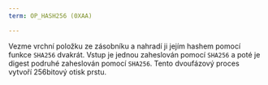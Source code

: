 ```yaml
---
term: OP_HASH256 (0XAA)

---
```

Vezme vrchní položku ze zásobníku a nahradí ji jejím hashem pomocí funkce `SHA256` dvakrát. Vstup je jednou zaheslován pomocí `SHA256` a poté je digest podruhé zaheslován pomocí `SHA256`. Tento dvoufázový proces vytvoří 256bitový otisk prstu.
